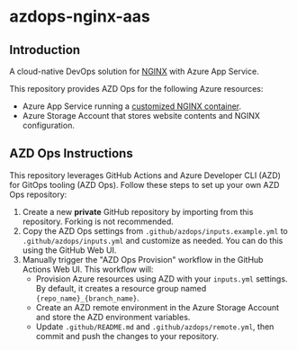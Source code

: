 # azdops-nginx-aas

## Introduction

A cloud-native DevOps solution for [NGINX](https://nginx.org) with Azure App Service.

This repository provides AZD Ops for the following Azure resources:

- Azure App Service running a [customized NGINX container](https://github.com/yaegashi/azure-easy-auth-njs).
- Azure Storage Account that stores website contents and NGINX configuration.

## AZD Ops Instructions

This repository leverages GitHub Actions and Azure Developer CLI (AZD) for GitOps tooling (AZD Ops).
Follow these steps to set up your own AZD Ops repository:

1. Create a new **private** GitHub repository by importing from this repository. Forking is not recommended.
2. Copy the AZD Ops settings from `.github/azdops/inputs.example.yml` to `.github/azdops/inputs.yml` and customize as needed. You can do this using the GitHub Web UI.
3. Manually trigger the "AZD Ops Provision" workflow in the GitHub Actions Web UI. This workflow will:
    - Provision Azure resources using AZD with your `inputs.yml` settings. By default, it creates a resource group named `{repo_name}_{branch_name}`.
    - Create an AZD remote environment in the Azure Storage Account and store the AZD environment variables.
    - Update `.github/README.md` and `.github/azdops/remote.yml`, then commit and push the changes to your repository.